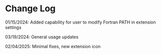 # Change Log

01/15/2024: Added capability for user to modify Fortran PATH in extension settings

03/19/2024: General usage updates

02/04/2025: Minimal fixes, new extension icon
